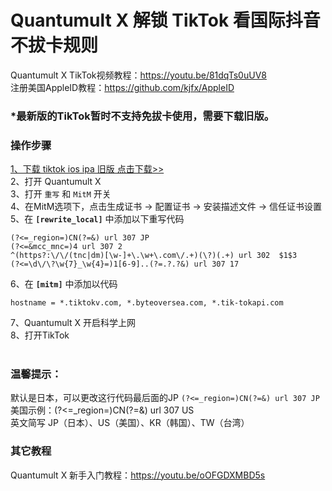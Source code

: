 # Quantumult X 解锁 TikTok 看国际抖音不拔卡规则
Quantumult X TikTok视频教程：https://youtu.be/81dqTs0uUV8 <br>
注册美国AppleID教程：https://github.com/kjfx/AppleID<br>
### *最新版的TikTok暂时不支持免拔卡使用，需要下载旧版。<br>

### 操作步骤<br>
<a href="http://a.ssv2ray.com/tiktok.html" target="_blank">1、下载 tiktok ios ipa 旧版 点击下载>></a><br>
2、打开 Quantumult X<br>
3、打开 <code>重写</code> 和 <code>MitM</code> 开关<br>
4、在MitM选项下，点击生成证书 → 配置证书 → 安装描述文件 → 信任证书设置<br>
5、在 <strong><code>[rewrite_local]</code></strong> 中添加以下重写代码<br>

    (?<=_region=)CN(?=&) url 307 JP
    (?<=&mcc_mnc=)4 url 307 2
    ^(https?:\/\/(tnc|dm)[\w-]+\.\w+\.com\/.+)(\?)(.+) url 302  $1$3
    (?<=\d\/\?\w{7}_\w{4}=)1[6-9]..(?=.?.?&) url 307 17


6、在 <strong><code>[mitm]</code></strong> 中添加以代码<br>

    hostname = *.tiktokv.com, *.byteoversea.com, *.tik-tokapi.com

7、Quantumult X 开启科学上网<br>
8、打开TikTok<br><br>

### 温馨提示：
默认是日本，可以更改这行代码最后面的JP  <code>(?<=_region=)CN(?=&) url 307 JP</code><br>
美国示例：(?<=_region=)CN(?=&) url 307 US<br>
英文简写 JP（日本）、US（美国）、KR（韩国）、TW（台湾）<br>
    
### 其它教程
Quantumult X 新手入门教程：https://youtu.be/oOFGDXMBD5s
